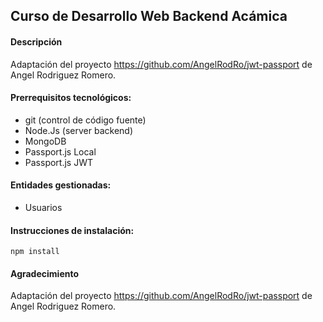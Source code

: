 ## Curso de Desarrollo Web Backend Acámica

#### Descripción

Adaptación del proyecto https://github.com/AngelRodRo/jwt-passport de Angel Rodriguez Romero.


#### Prerrequisitos tecnológicos:

- git (control de código fuente)
- Node.Js (server backend)
- MongoDB 
- Passport.js Local 
- Passport.js JWT


#### Entidades gestionadas:

- Usuarios


#### Instrucciones de instalación:

  ``` 
  npm install
  ```



#### Agradecimiento

Adaptación del proyecto https://github.com/AngelRodRo/jwt-passport de Angel Rodriguez Romero.
